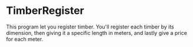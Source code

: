 # TimberRegister
This program let you register timber. You'll register each timber by its dimension, then giving it a specific length in meters, and lastly give a price for each meter.
